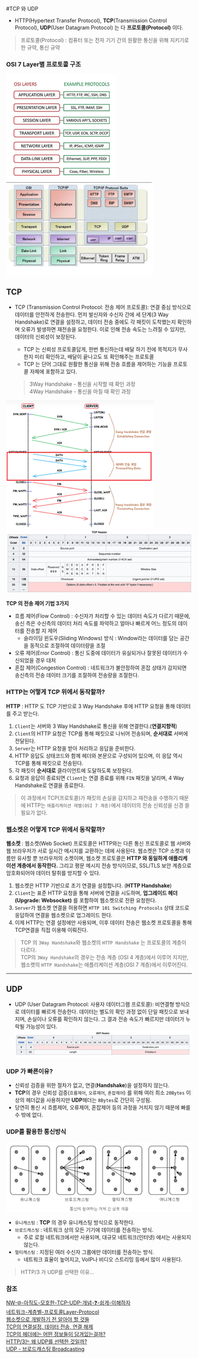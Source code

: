 
#TCP 와 UDP
- HTTP(Hypertext Transfer Protocol), **TCP**(Transmission Control Protocol), **UDP**(User Datagram Protocol) 는 다 **프로토콜(Protocol)** 이다.   
> 프로토콜(Protocol) : 컴퓨터 또는 전자 기기 간의 원활한 통신을 위해 지키기로 한 규약, 통신 규약  

### OSI 7 Layer별 프로토콜 구조
<img src="assets/tcp-osi.png" width="300">  <img src="assets/tcp-osi2.png" width="400">

## TCP

- TCP (Transmission Control Protocol: 전송 제어 프로토콜): 연결 중심 방식으로 데이터를 안전하게 전송한다. 먼저 발신자와 수신자 간에 세 단계(3 Way Handshake)로 연결을 설정하고, 데이터 전송 중에도 각 패킷이 도착했는지 확인하며 오류가 발생하면 재전송을 요청한다. 이로 인해 전송 속도는 느려질 수 있지만, 데이터의 신뢰성이 보장된다.   
  - TCP 는 신뢰성 프로토콜답게, 한번 통신하는데 배달 하기 전에 목적지가 무사한지 미리 확인하고, 배달이 끝나고도 또 확인해주는 프로토콜
  - TCP 는 단어 그대로 원활한 통신을 위해 전송 흐름을 제어하는 기능을 프로토콜 자체에 포함하고 있다. 
  
  >3Way Handshake - 통신을 시작할 때 확인 과정   
  >4Way Handshake - 통신을 마칠 때 확인 과정

<img src="assets/tcp-3way.png" width="400"><img src="assets/tcp-header.png">

**TCP 의 전송 제어 기법 3가지**
- 흐름 제어(Flow Control) : 수신자가 처리할 수 있는 데이터 속도가 다르기 때문에, 송신 측은 수신측의 데이터 처리 속도를 파악하고 얼마나 빠르게 어느 정도의 데이터를 전송할 지 제어
  - 슬라이딩 윈도우(Sliding Windows) 방식 : Window라는 데이터를 담는 공간을 동적으로 조절하여 데이터량을 조절
- 오류 제어(Error Control) : 통신 도중에 데이터가 유실되거나 잘못된 데이터가 수신되었을 경우 대처
- 혼잡 제어(Congestion Control) : 네트워크가 불안정하여 혼잡 상태가 감지되면 송신측의 전송 데이터 크기를 조절하여 전송량을 조절한다.

### HTTP는 어떻게 TCP 위에서 동작할까?

**HTTP** : HTTP 도 TCP 기반으로 3 Way Handshake 후에 HTTP 요청을 통해 데이터를 주고 받는다.
1. `Client`는 서버와 3 Way Handshake로 통신을 위해 연결한다.(**연결지향적**)
2. `Client`의 HTTP 요청은 TCP를 통해 패킷으로 나뉘어 전송되며, **순서대로** 서버에 전달된다.
3. `Server`는 HTTP 요청을 받아 처리하고 응답을 준비한다. 
4. HTTP 응답도 상태코드와 함께 헤더와 본문으로 구성되어 있으며, 이 응답 역시 TCP를 통해 패킷으로 전송된다.
5. 각 패킷이 **순서대로** 클라이언트에 도달하도록 보장된다.
6. 요청과 응답이 종료되면 `Client`는 연결 종료를 위해 `FIN` 패킷을 날리며, 4 Way Handshake로 연결을 종료한다.
> 이 과정에서 TCP(프로토콜)가 패킷의 손실을 감지하고 재전송을 수행하기 때문에 HTTP는 `애플리케이션 레벨(OSI 7 계층)`에서 데이터의 전송 신뢰성을 신경 쓸 필요가 없다.


### 웹소켓은 어떻게 TCP 위에서 동작할까?
**웹소켓** : 웹소켓(Web Socket) 프로토콜은 HTTP와는 다른 통신 프로토콜로 웹 서버와 웹 브라우저가 서로 실시간 메시지를 교환하는 데에 사용된다.
웹소켓은 TCP 소켓과 이름만 유사할 뿐 브라우저의 소켓이며, 웹소켓 프로토콜은 **HTTP 와 동일하게 애플리케이션 계층에서 동작한다.** 그리고 평문 메시지 전송 방식이므로, SSL/TLS 보안 계층으로 암호화되어야 데이터 탈취를 방지할 수 있다.
1. 웹소켓은 HTTP 기반으로 초기 연결을 설정합니다. (**HTTP Handshake**)
2. `Client`는 표준 HTTP 요청을 통해 서버에 연결을 시도하며, **업그레이드 헤더(Upgrade: Websocket)** 를 포함하여 웹소켓으로 전환 요청한다.
3. `Server`가 웹소켓 연결을 허용하면 `HTTP 101 Switching Protocols` 상태 코드로 응답하여 연결을 웹소켓으로 업그레이드 한다.
4. 이제 HTTP는 연결 설정에만 사용되며, 이후 데이터 전송은 웹소켓 프로토콜을 통해 TCP연결을 직접 이용해 이뤄진다.
> TCP 의 `3Way Handshake`와 웹소켓의 `HTTP Handshake` 는 프로토콜의 계층이 다르다.   
> TCP의 `3Way Handshake`의 경우는 전송 계층 (OSI 4 계층)에서 이루어 지지만,    
> 웹소켓의 `HTTP Handshake`는 애플리케이션 계층(OSI 7 계층)에서 이루어진다. 

---

## UDP 

- UDP (User Datagram Protocol: 사용자 데이터그램 프로토콜): 비연결형 방식으로 데이터를 빠르게 전송한다. 데이터는 별도의 확인 과정 없이 단일 패킷으로 보내지며, 손실이나 오류를 확인하지 않는다. 그 결과 전송 속도가 빠르지만 데이터가 누락될 가능성이 있다. 
![](assets/udp-header.png)

### UDP 가 빠른이유?
- 신뢰성 검증을 위한 절차가 없고, 연결(**Handshake**)을 설정하지 않는다.
- **TCP**의 경우 신뢰성 검증(`흐름제어`, `오류제어`, `혼잡제어`) 를 위해 여러 최소 `20Bytes` 이상의 헤더값을 사용하지만 **UDP**헤더는 `8Bytes`로 간단히 구성됨.
- 당연히 통신 시 흐름제어, 오류제어, 혼잡제어 등의 과정을 거치지 않기 때문에 빠를 수 밖에 없다.

### UDP를 활용한 통신방식
![](assets/udp-broadcasting.png)

- `유니캐스팅` : **TCP** 의 경우 유니캐스팅 방식으로 동작한다. 
- `브로드캐스팅` : 네트워크 상의 모든 기기에 데이터를 전송하는 방식.
  - 주로 로컬 네트워크에서만 사용되며, 대규모 네트워크(인터넷) 에서는 사용되지 않는다.
- `멀티캐스팅` : 지정된 여러 수신자 그룹에만 데이터를 전송하는 방식.
  - 네트워크 효율이 높어지고, VoIP나 비디오 스트리밍 등에서 많이 사용된다.


>HTTP/3 가 UDP를 선택한 이유...

### 참조
[NW-🌐-아직도-모호한-TCP-UDP-개념-❓-쉽게-이해하자](https://inpa.tistory.com/entry/NW-%F0%9F%8C%90-%EC%95%84%EC%A7%81%EB%8F%84-%EB%AA%A8%ED%98%B8%ED%95%9C-TCP-UDP-%EA%B0%9C%EB%85%90-%E2%9D%93-%EC%89%BD%EA%B2%8C-%EC%9D%B4%ED%95%B4%ED%95%98%EC%9E%90)   
[네트워크-계층별-프로토콜Layer-Protocol](https://velog.io/@mingkimk/%EB%84%A4%ED%8A%B8%EC%9B%8C%ED%81%AC-%EA%B3%84%EC%B8%B5%EB%B3%84-%ED%94%84%EB%A1%9C%ED%86%A0%EC%BD%9CLayer-Protocol)   
[웹소켓으로 개발하기 전 알아야 할 것들](https://yozm.wishket.com/magazine/detail/1911/)   
[TCP의 연결설정, 데이터 전송, 연결 해제](https://hongcana.tistory.com/76)   
[TCP의 헤더에는 어떤 정보들이 담겨있는걸까?](https://evan-moon.github.io/2019/11/10/header-of-tcp/#%ED%8C%A8%ED%82%B7-%EA%B5%90%ED%99%98-%EB%B0%A9%EC%8B%9D%EC%9D%98-%EB%AC%B8%EC%A0%9C%EC%A0%90)   
[HTTP/3는 왜 UDP를 선택한 것일까?](https://evan-moon.github.io/2019/10/08/what-is-http3/)   
[UDP - 브로드캐스팅 Broadcasting](https://blog.naver.com/kbm0996/221045822230)

